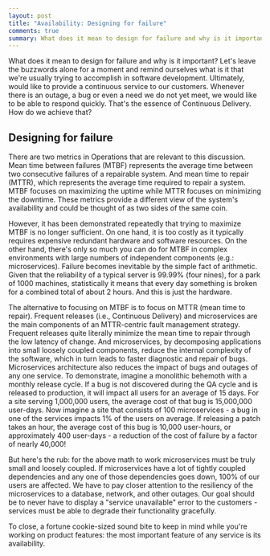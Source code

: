 ```yaml
---
layout: post
title: "Availability: Designing for failure"
comments: true
summary: What does it mean to design for failure and why is it important? 
---
```


What does it mean to design for failure and why is it important? Let's leave the buzzwords alone for a moment and remind ourselves what is it that we're usually trying to accomplish in software development. Ultimately, would like to provide a continuous service to our customers. Whenever there is an outage, a bug or even a need we do not yet meet, we would like to be able to respond quickly. That's the essence of Continuous Delivery. How do we achieve that?

## Designing for failure

There are two metrics in Operations that are relevant to this discussion. Mean time between failures (MTBF) represents the average time between two consecutive failures of a repairable system. And mean time to repair (MTTR), which represents the average time required to repair a system. MTBF focuses on maximizing the uptime while MTTR focuses on minimizing the downtime. These metrics provide a different view of the system's availability and could be thought of as two sides of the same coin. 

However, it has been demonstrated repeatedly that trying to maximize MTBF is no longer sufficient. On one hand, it is too costly as it typically requires expensive redundant hardware and software resources. On the other hand, there's only so much you can do for MTBF in complex environments with large numbers of independent components (e.g.: microservices). Failure becomes inevitable by the simple fact of arithmetic. Given that the reliability of a typical server is 99.99% (four nines), for a park of 1000 machines, statistically it means that every day something is broken for a combined total of about 2 hours. And this is just the hardware.

The alternative to focusing on MTBF is to focus on MTTR (mean time to repair). Frequent releases (i.e., Continuous Delivery) and microservices are the main components of an MTTR-centric fault management strategy. Frequent releases quite literally minimize the mean time to repair through the low latency of change. And microservices, by decomposing applications into small loosely coupled components, reduce the internal complexity of the software, which in turn leads to faster diagnostic and repair of bugs. Microservices architecture also reduces the impact of bugs and outages of any one service. To demonstrate, imagine a monolithic behemoth with a monthly release cycle. If a bug is not discovered during the QA cycle and is released to production, it will impact all users for an average of 15 days. For a site serving 1,000,000 users, the average cost of that bug is 15,000,000 user-days. Now imagine a site that consists of 100 microservices - a bug in one of the services impacts 1% of the users on average. If releasing a patch takes an hour, the average cost of this bug is 10,000 user-hours, or approximately 400 user-days - a reduction of the cost of failure by a factor of nearly 40,000!

But here's the rub: for the above math to work microservices must be truly small and loosely coupled. If microservices have a lot of tightly coupled dependencies and any one of those dependencies goes down, 100% of our users are affected. We have to pay closer attention to the resiliency of the microservices to a database, network, and other outages. Our goal should be to never have to display a "service unavailable" error to the customers - services must be able to degrade their functionality gracefully.

To close, a fortune cookie-sized sound bite to keep in mind while you're working on product features: the most important feature of any service is its availability.
